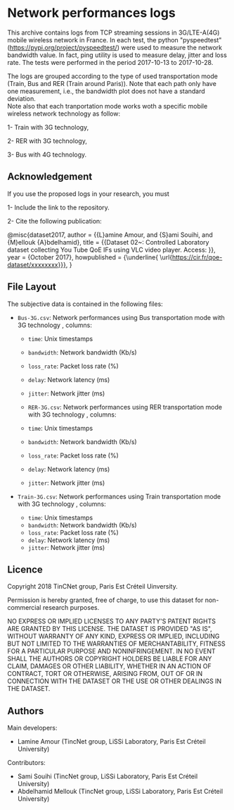 # Network performances logs

This archive contains logs from TCP streaming sessions in  3G/LTE-A(4G) mobile wireless network in France. 
In each test, the python "pyspeedtest" (https://pypi.org/project/pyspeedtest/) were used to measure the 
network bandwidth value. In fact, ping utility is used to  measure delay, jitter and loss rate.
The tests were performed in the period 2017-10-13 to 2017-10-28. 
   
   
The logs are grouped according to the type of used transportation mode (Train, Bus and RER (Train around Paris)). 
Note that each path only have one measurement, i.e., the bandwidth plot does not have a standard deviation.  
Note also that each tranportation mode works woth a specific mobile wireless network technology as follow:
  
   1- Train with 3G technology,
   
   2- RER with 3G technology,
   
   3- Bus with 4G technology.
   
   
 
## Acknowledgement

If you use the proposed logs in your research, you must
   
   1- Include the link to the repository.
   
   2- Cite the following publication:
   
   
@misc{dataset2017,
author = {{L}amine Amour, and {S}ami Souihi, and {M}ellouk {A}bdelhamid},
title = {{Dataset 02~: Controlled Laboratory dataset collecting You Tube QoE IFs using VLC video player. Access: }},
year = {October 2017}, 
howpublished = {\underline{ \url{https://cir.fr/qoe-dataset/xxxxxxxx}}},
}

 ## File Layout
    
The subjective data is contained in the following files:
    
  - `Bus-3G.csv`: Network performances using Bus transportation mode with 3G technology , columns:
     - `time`: Unix timestamps 
     - `bandwidth`:	Network bandwidth (Kb/s)
     - `loss_rate`:	Packet loss rate (%)
     - `delay`:	Network latency (ms)
     - `jitter`: Network jitter (ms)
      
    - `RER-3G.csv`: Network performances using RER transportation mode with 3G technology , columns:
     - `time`: Unix timestamps 
     - `bandwidth`:	Network bandwidth (Kb/s)
     - `loss_rate`:	Packet loss rate (%)
     - `delay`:	Network latency (ms)
     - `jitter`: Network jitter (ms)
     
  - `Train-3G.csv`: Network performances using Train transportation mode with 3G technology , columns:
     - `time`: Unix timestamps 
     - `bandwidth`:	Network bandwidth (Kb/s)
     - `loss_rate`:	Packet loss rate (%)
     - `delay`:	Network latency (ms)
     - `jitter`: Network jitter (ms)
    

 ## Licence
     
Copyright 2018 TinCNet group, Paris Est Créteil Uinversity.

Permission is hereby granted, free of charge, to use this dataset for non-commercial research purposes.

NO EXPRESS OR IMPLIED LICENSES TO ANY PARTY'S PATENT RIGHTS ARE GRANTED BY THIS LICENSE. THE DATASET IS PROVIDED "AS IS", WITHOUT WARRANTY OF ANY KIND, EXPRESS OR IMPLIED, INCLUDING BUT NOT LIMITED TO THE WARRANTIES OF MERCHANTABILITY, FITNESS FOR A PARTICULAR PURPOSE AND NONINFRINGEMENT. IN NO EVENT SHALL THE AUTHORS OR COPYRIGHT HOLDERS BE LIABLE FOR ANY CLAIM, DAMAGES OR OTHER LIABILITY, WHETHER IN AN ACTION OF CONTRACT, TORT OR OTHERWISE, ARISING FROM, OUT OF OR IN CONNECTION WITH THE DATASET OR THE USE OR OTHER DEALINGS IN THE DATASET.
    
## Authors

Main developers:
- Lamine Amour (TincNet group, LiSSi Laboratory, Paris Est Créteil University) 

Contributors:
- Sami Souihi (TincNet group, LiSSi Laboratory, Paris Est Créteil University)
- Abdelhamid Mellouk (TincNet group, LiSSi Laboratory, Paris Est Créteil University)
    
